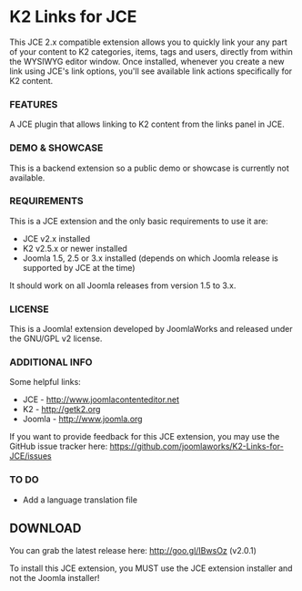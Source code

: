 K2 Links for JCE
=========

This JCE 2.x compatible extension allows you to quickly link your any part of your content to K2 categories, items, tags and users, directly from within the WYSIWYG editor window. Once installed, whenever you create a new link using JCE's link options, you'll see available link actions specifically for K2 content.
  
  
### FEATURES
A JCE plugin that allows linking to K2 content from the links panel in JCE.
  
  
### DEMO & SHOWCASE
This is a backend extension so a public demo or showcase is currently not available.
  
  
### REQUIREMENTS
This is a JCE extension and the only basic requirements to use it are:
- JCE v2.x installed
- K2 v2.5.x or newer installed
- Joomla 1.5, 2.5 or 3.x installed (depends on which Joomla release is supported by JCE at the time)

It should work on all Joomla releases from version 1.5 to 3.x.
  
  
### LICENSE
This is a Joomla! extension developed by JoomlaWorks and released under the GNU/GPL v2 license.
  
  
### ADDITIONAL INFO
Some helpful links:
- JCE - http://www.joomlacontenteditor.net
- K2 - http://getk2.org
- Joomla - http://www.joomla.org

If you want to provide feedback for this JCE extension, you may use the GitHub issue tracker here: https://github.com/joomlaworks/K2-Links-for-JCE/issues
  
  
### TO DO
- Add a language translation file
  
  
## DOWNLOAD
You can grab the latest release here: http://goo.gl/IBwsOz (v2.0.1)

To install this JCE extension, you MUST use the JCE extension installer and not the Joomla installer! 

